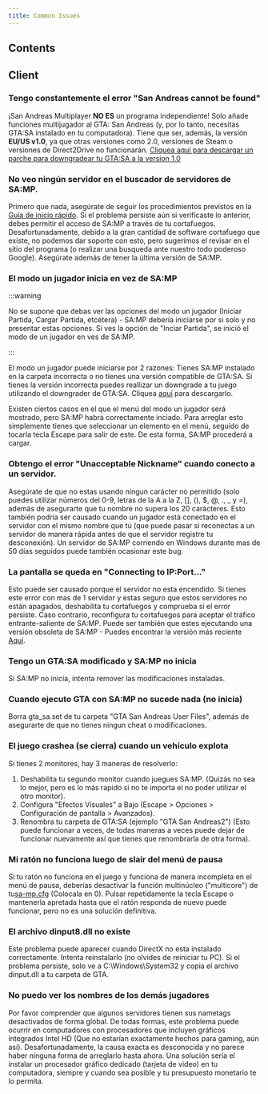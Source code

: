 ```yaml
---
title: Common Issues
---
```


## Contents

## Client

### Tengo constantemente el error "San Andreas cannot be found"

¡San Andreas Multiplayer **NO ES** un programa independiente! Solo añade funciones multijugador al GTA: San Andreas (y, por lo tanto, necesitas GTA:SA instalado en tu computadora). Tiene que ser, además, la versión **EU/US v1.0**, ya que otras versiones como 2.0, versiones de Steam o versiones de Direct2Drive no funcionarán. [Cliquea aquí para descargar un parche para downgradear tu GTA:SA a la version 1.0](http://grandtheftauto.filefront.com/file/GTA_SA_Downgrader_Patch;74661)

### No veo ningún servidor en el buscador de servidores de SA:MP.

Primero que nada, asegúrate de seguir los procedimientos previstos en la [Guía de inicio rápido](https://team.sa-mp.com/wiki/Getting_Started). Si el problema persiste aún si verificaste lo anterior, debes permitir el acceso de SA:MP a través de tu cortafuegos. Desafortunadamente, debido a la gran cantidad de software cortafuego que existe, no podemos dar soporte con esto, pero sugerimos el revisar en el sitio del programa (o realizar una busqueda ante nuestro todo poderoso Google). Asegúrate además de tener la última versión de SA:MP.

### El modo un jugador inicia en vez de SA:MP

:::warning

No se supone que debas ver las opciones del modo un jugador (Iniciar Partida, Cargar Partida, etcétera) - SA:MP debería iniciarse por si solo y no presentar estas opciones. Si ves la opción de "Inciar Partida", se inició el modo de un jugador en ves de SA:MP.

:::

El modo un jugador puede iniciarse por 2 razones: Tienes SA:MP instalado en la carpeta incorrecta o no tienes una versión compatible de GTA:SA. Si tienes la versión incorrecta puedes reallizar un downgrade a tu juego utilizando el downgrader de GTA:SA. Cliquea [aquí](http://grandtheftauto.filefront.com/file/GTA_SA_Downgrader_Patch;74661) para descargarlo.

Existen ciertos casos en el que el menú del modo un jugador será mostrado, pero SA:MP habrá correctamente inciado. Para arreglar esto simplemente tienes que seleccionar un elemento en el menú, seguido de tocarla tecla Escape para salir de este. De esta forma, SA:MP procederá a cargar.

### Obtengo el error "Unacceptable Nickname" cuando conecto a un servidor.


Asegúrate de que no estas usando ningun carácter no permitido (solo puedes utilizar números del 0-9, letras de la A a la Z, \[\], (), \$, @, ., \_ y =), además de asegurarte que tu nombre no supera los 20 carácteres. Esto también podría ser causado cuando un jugador está conectado en el servidor con el mismo nombre que tú (que puede pasar si reconectas a un servidor de manera rápida antes de que el servidor registre tu desconexión). Un servidor de SA:MP corriendo en Windows durante mas de 50 días seguidos puede también ocasionar este bug.

### La pantalla se queda en "Connecting to  IP:Port..."

Esto puede ser causado porque el servidor no esta encendido. Si tienes este error con mas de 1 servidor y estas seguro que estos servidores no están apagados, deshabilita tu cortafuegos y comprueba si el error persiste. Caso contrario, reconfigura tu cortafuegos para aceptar el tráfico entrante-saliente de SA:MP. Puede ser también que estes ejecutando una versión obsoleta de SA:MP - Puedes encontrar la versión más reciente [Aquí](http://sa-mp.com/download.php).

### Tengo un GTA:SA modificado y SA:MP no inicia

Si SA:MP no inicia, intenta remover las modificaciones instaladas.

### Cuando ejecuto GTA con SA:MP no sucede nada (no inicia)

Borra gta_sa.set de tu carpeta "GTA San Andreas User Files", además de asegurarte de que no tienes ningun cheat o modificaciones.

### El juego crashea (se cierra) cuando un vehículo explota

Si tienes 2 monitores, hay 3 maneras de resolverlo:

1. Deshabilita tu segundo monitor cuando juegues SA:MP. (Quizás no sea lo mejor, pero es lo más rapido si no te importa el no poder utilizar el otro monitor).
2. Configura "Efectos Visuales" a Bajo (Escape > Opciones > Configuración de pantalla > Avanzados).
3. Renombra tu carpeta de GTA:SA (ejemplo "GTA San Andreas2") (Esto puede funcionar a veces, de todas maneras a veces puede dejar de funcionar nuevamente así que tienes que renombrarla de otra forma).

### Mi ratón no funciona luego de slair del menú de pausa

Si tu ratón no funciona en el juego y funciona de manera incompleta en el menú de pausa, deberías desactivar la función multinúcleo ("multicore") de tu[sa-mp.cfg](../../../client/ClientCommands#file-sa-mpcfg "Sa-mp.cfg") (Colocala en 0). Pulsar repetidamente la tecla Escape o mantenerla apretada hasta que el ratón responda de nuevo puede funcionar, pero no es una solución definitiva.

### El archivo dinput8.dll no existe

Este problema puede aparecer cuando DirectX no esta instalado correctamente. Intenta reinstalarlo (no olvides de reiniciar tu PC). Si el problema persiste, solo ve a C:\\Windows\\System32 y copia el archivo dinput.dll a tu carpeta de GTA.

### No puedo ver los nombres de los demás jugadores

Por favor comprender que algunos servidores tienen sus nametags desactivados de forma global. De todas formas, este problema puede ocurrir en computadores con procesadores que incluyen gráficos integrados Intel HD (Que no estarían exactamente hechos para gaming, aún así). Desafortunadamente, la causa exacta es desconocida y no parece haber ninguna forma de arreglarlo hasta ahora. Una solución sería el instalar un procesador gráfico dedicado (tarjeta de video) en tu computadora, siempre y cuando sea posible y tu presupuesto monetario te lo permita.
